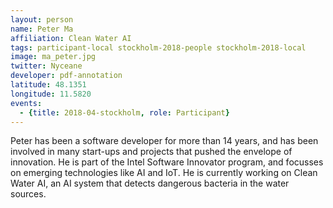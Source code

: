 ```yaml
---
layout: person
name: Peter Ma
affiliation: Clean Water AI
tags: participant-local stockholm-2018-people stockholm-2018-local
image: ma_peter.jpg
twitter: Nyceane
developer: pdf-annotation
latitude: 48.1351
longitude: 11.5820
events:
  - {title: 2018-04-stockholm, role: Participant}
---
```

Peter has been a software developer for more than 14 years, and has been involved in many start-ups and projects that pushed the envelope of innovation. He is part of the Intel Software Innovator program, and focusses on emerging technologies like AI and IoT. He is currently working on Clean Water AI, an AI system that detects dangerous bacteria in the water sources.